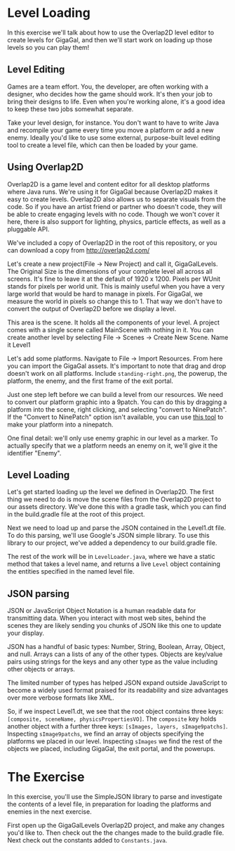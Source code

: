 # Level Loading

In this exercise we'll talk about how to use the Overlap2D level editor to create levels for GigaGal, and then we'll start work on loading up those levels so you can play them!

## Level Editing

Games are a team effort. You, the developer, are often working with a designer, who decides how the game should work. It's then your job to bring their designs to life. Even when you're working alone, it's a good idea to keep these two jobs somewhat separate.

Take your level design, for instance. You don't want to have to write Java and recompile your game every time you move a platform or add a new enemy. Ideally you'd like to use some external, purpose-built level editing tool to create a level file, which can then be loaded by your game.


## Using Overlap2D

Overlap2D is a game level and content editor for all desktop platforms where Java runs. We're using it for GigaGal because Overlap2D makes it easy to create levels. Overlap2D also allows us to separate visuals from the code. So if you have an artist friend or partner who doesn't code, they will be able to create engaging levels with no code. Though we won't cover it here, there is also support for lighting, physics, particle effects, as well as a pluggable API.

We've included a copy of Overlap2D in the root of this repository, or you can download a copy from http://overlap2d.com/

Let's create a new project(File -> New Project) and call it, GigaGalLevels. The Original Size is the dimensions of your complete level all across all screens. It's fine to leave it at the default of 1920 x 1200. Pixels per WUnit stands for pixels per world unit. This is mainly useful when you have a very large world that would be hard to manage in pixels. For GigaGal, we measure the world in pixels so change this to 1. That way we don't have to convert the output of Overlap2D before we display a level.

This area is the scene. It holds all the components of your level. A project comes with a single scene called MainScene with nothing in it. You can create another level by selecting File -> Scenes -> Create New Scene. Name it Level1

Let's add some platforms. Navigate to File -> Import Resources. From here you can import the GigaGal assets. It's important to note that drag and drop doesn't work on all platforms. Include  `standing-right.png`, the powerup, the platform, the enemy, and the first frame of the exit portal.

Just one step left before we can build a level from our resources. We need to convert our platform graphic into a 9patch. You can do this by dragging a platform into the scene, right clicking, and selecting "convert to NinePatch". If the "Convert to NinePatch" option isn't available, you can use [this tool](http://developer.android.com/tools/help/draw9patch.html) to  make your platform into a ninepatch.

One final detail: we'll only use enemy graphic in our level as a marker. To actually specify that we a platform needs an enemy on it, we'll give it the identifier "Enemy".

## Level Loading

Let's get started loading up the level we defined in Overlap2D. The first thing we need to do is move the scene files from the Overlap2D project to our assets directory. We've done this with a gradle task, which you can find in the build.gradle file at the root of this project.

Next we need to load up and parse the JSON contained in the Level1.dt file. To do this parsing, we'll use Google's JSON simple library. To use this library to our project, we've added a dependency to our build.gradle file. 

The rest of the work will be in `LevelLoader.java`, where we have a static method that takes a level name, and returns a live `Level` object containing the entities specified in the named level file.
 
## JSON parsing

JSON or JavaScript Object Notation is a human readable data for transmitting data. When you interact with most web sites, behind the scenes they are likely sending you chunks of JSON like this one to update your display.

JSON has a handful of basic types: Number, String, Boolean, Array, Object, and null. Arrays can a lists of any of the other types. Objects are key/value pairs using strings for the keys and any other type as the value including other objects or arrays.

The limited number of types has helped JSON expand outside JavaScript to become a widely used format praised for its readability and size advantages over more verbose formats like XML.

So, if we inspect Level1.dt, we see that the root object contains three keys: `[composite, sceneName, physicsPropertiesVO]`. The `composite` key holds another object with a further three keys: `[sImages, layers, sImage9patchs]`. Inspecting `sImage9patchs`, we find an array of objects specifying the platforms we placed in our level. Inspecting `sImages` we find the rest of the objects we placed, including GigaGal, the exit portal, and the powerups.

# The Exercise

In this exercise, you'll use the SimpleJSON library to parse and investigate the contents of a level file, in preparation for loading the platforms and enemies in the next exercise.

First open up the GigaGalLevels Overlap2D project, and make any changes you'd like to. Then check out the the changes made to the build.gradle file. Next check out the constants added to `Constants.java`.

